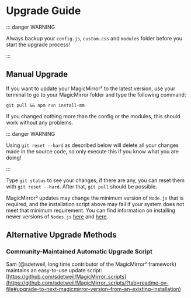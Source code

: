 # Upgrade Guide

::: danger WARNING

Always backup your `config.js`, `custom.css` and `modules` folder before you
start the upgrade process!

:::

## Manual Upgrade

If you want to update your MagicMirror² to the latest version, use your terminal
to go to your MagicMirror folder and type the following command:

```shell
git pull && npm run install-mm
```

If you changed nothing more than the config or the modules, this should work
without any problems.

::: danger WARNING

Using `git reset --hard` as described below will delete all your changes made in
the source code, so only execute this if you know what you are doing!

:::

Type `git status` to see your changes, if there are any, you can reset them with
`git reset --hard`. After that, `git pull` should be possible.

MagicMirror² updates may change the minimum version of `Node.js` that is required, 
and the installation script above may fail if your system does not meet that 
minimum requirement.  You can find information on installing newer versions of 
`Nodes.js` [here](https://github.com/nodesource/distributions) and [here](https://nodejs.org/en/download).

## Alternative Upgrade Methods

### Community-Maintained Automatic Upgrade Script

Sam (@sdetweil, long time contributor of the MagicMirror² framework) maintains an 
easy-to-use update script: [https://github.com/sdetweil/MagicMirror_scripts](https://github.com/sdetweil/MagicMirror_scripts/?tab=readme-ov-file#upgrade-to-next-magicmirror-version-from-an-existing-installation)
